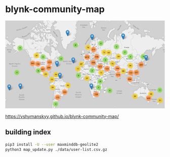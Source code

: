 # blynk-community-map

[![Preview](/preview.png)](https://vshymanskyy.github.io/blynk-community-map/)

https://vshymanskyy.github.io/blynk-community-map/

## building index

```bash
pip3 install -U --user maxminddb-geolite2
python3 map_update.py ./data/user-list.csv.gz
```
